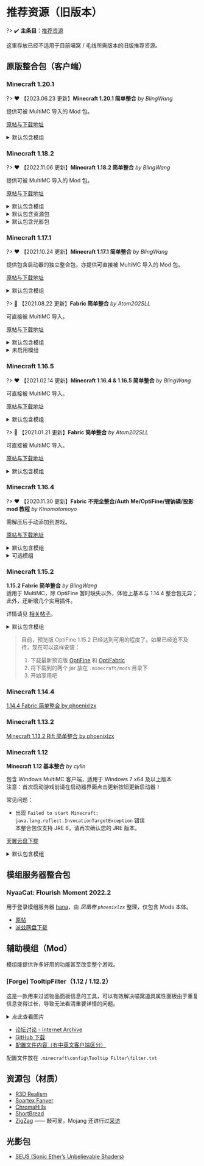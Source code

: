 # 推荐资源（旧版本）

?> :heavy_check_mark: **主条目：**[推荐资源](wiki/resources)

这里存放已经不适用于目前喵窝 / 毛线所需版本的旧版推荐资源。

## 原版整合包（客户端）

### Minecraft 1.20.1

?> :heart: 【2023.06.23 更新】**Minecraft 1.20.1 简单整合** *by BlingWang*

提供可被 MultiMC 导入的 Mod 包。

[原帖与下载地址](https://community.craft.moe/d/3934)

<details>
<summary>默认包含模组</summary>

[Moddermore 列表](https://moddermore.net/list/VAJaICLWh_k8)

- ['Slight' Gui Modifications](https://curseforge.com/minecraft/mc-mods/slight-gui-modifications) - Allows 'slight' gui modifications
- [3D Skin Layers](https://modrinth.com/mod/3dskinlayers) - Render the player skin layer in 3d!
- [AdvancementInfo](https://modrinth.com/mod/advancementinfo) - Show more information about advancement requirements
- [AppleSkin](https://modrinth.com/mod/appleskin) - Food/hunger-related HUD improvements
- [Architectury API](https://modrinth.com/mod/architectury-api) - An intermediary api aimed to ease developing multiplatform mods.
- [Auth Me](https://modrinth.com/mod/auth-me) - Authenticate yourself and re-validate your session
- [Better Ping Display [Fabric]](https://modrinth.com/mod/better-ping-display-fabric) - Adds a configurable numerical ping display to the player list
- [BetterF3](https://modrinth.com/mod/betterf3) - BetterF3 is a mod that replaces Minecraft's original debug HUD with a highly customizable, more human-readable HUD.
- [Boat Item View](https://modrinth.com/mod/boat-item-view) - See your held items when in a moving boat!
- [Bobby](https://modrinth.com/mod/bobby) - Allows for render distances greater than the server's view-distance
- [Capes](https://modrinth.com/mod/capes) - Lets you use capes from OptiFine, LabyMod and other cape mods
- [Cloth Config API](https://modrinth.com/mod/cloth-config) - Configuration Library for Minecraft Mods
- [Concurrent Chunk Management Engine (Fabric)](https://modrinth.com/mod/c2me-fabric) - A Fabric mod designed to improve the chunk performance of Minecraft.
- [Continuity](https://modrinth.com/mod/continuity) - A Fabric mod that allows for efficient connected textures
- [Controlling](https://modrinth.com/mod/controlling) - Adds a search bar to the Key-Bindings menu
- [Dark Loading Screen](https://modrinth.com/mod/dark-loading-screen) - Makes the loading screen darker.
- [Debugify](https://modrinth.com/mod/debugify) - Fixes Minecraft bugs found on the bug tracker
- [Dynamic FPS](https://modrinth.com/mod/dynamic-fps) - Reduce resource usage while Minecraft is in the background or idle.
- [Entity Culling](https://modrinth.com/mod/entityculling) - Using async path-tracing to hide Block-/Entities that are not visible
- [Forge Config API Port](https://modrinth.com/mod/forge-config-api-port) - NeoForge's & Forge's config systems provided to other modding ecosystems. Designed for a multiloader architecture.
- [Gamma Utils (Fullbright)](https://modrinth.com/mod/gamma-utils) - Gamma / Brightness / Night Vision mod, making it easy to see in the dark. Basically Fullbright for Fabric.
- [IBE Editor](https://modrinth.com/mod/ibe-editor) - Simple GUI Mod to edit an item, a block or an entity in your current world
- [IMBlockerFabric](https://modrinth.com/mod/imblocker) - IMBlockerFabric is a mod that It can Hide IM(InputMethod) when you don't need to input text! This mod fixes the typing bug exist in Minecraft which annoying Asian players for a long time.
- [ImmediatelyFast](https://modrinth.com/mod/immediatelyfast) - Speed up immediate mode rendering in Minecraft
- [Indium](https://modrinth.com/mod/indium) - Sodium addon providing support for the Fabric Rendering API, based on Indigo
- [Inspecio](https://modrinth.com/mod/inspecio) - A Minecraft mod which adds more tooltips.
- [Interactic](https://modrinth.com/mod/interactic) - Refined item interactions
- [Inventory Profiles Next](https://modrinth.com/mod/inventory-profiles-next) - Take control over you inventory. Sort. Move matching Items. Throw all. Locked slots. Gear sets! And much more.
- [Iris Shaders](https://modrinth.com/mod/iris) - A modern shaders mod for Minecraft intended to be compatible with existing OptiFine shader packs
- [ItemSwapper](https://modrinth.com/mod/itemswapper) - Inventory update concept for hotswapping items.
- [Krypton](https://modrinth.com/mod/krypton) - A mod to optimize the Minecraft networking stack
- [LAN World Plug-n-Play (mcwifipnp)](https://modrinth.com/mod/mcwifipnp) - LAN World Plug-n-Play (mcwifipnp)
- [LambDynamicLights](https://modrinth.com/mod/lambdynamiclights) - A dynamic lights mod for Fabric.
- [LambdaBetterGrass](https://modrinth.com/mod/lambdabettergrass) - A Minecraft mod which adds better grass and snow to the game.
- [Language Reload](https://modrinth.com/mod/language-reload) - Reduces load times and adds fallbacks for languages
- [LazyDFU](https://modrinth.com/mod/lazydfu) - Makes the game boot faster by deferring non-essential initialization
- [Litematica](https://curseforge.com/minecraft/mc-mods/litematica) - A modern schematic mod written for Fabric (and LiteLoader on 1.12.x), with extra features for Creative mode work
- [Lithium](https://modrinth.com/mod/lithium) - No-compromises game logic/server optimization mod
- [MaLiLib](https://curseforge.com/minecraft/mc-mods/malilib) - A library mod required for masa's client-side mods
- [Memory Leak Fix](https://modrinth.com/mod/memoryleakfix) - A mod that fixes random memory leaks for both the client and server
- [MidnightControls](https://modrinth.com/mod/midnightcontrols) - Adds controller support and enhanced controls overall.
- [MidnightLib](https://modrinth.com/mod/midnightlib) - Common library with a built-in configuration system
- [MixinTrace](https://modrinth.com/mod/mixintrace) - Adds a list of mixins in the stack trace to crash reports 
- [Mod Menu](https://modrinth.com/mod/modmenu) - Adds a mod menu to view the list of mods you have installed.
- [More Chat History](https://modrinth.com/mod/morechathistory) - Increases the maximum length of chat history.
- [More Culling](https://modrinth.com/mod/moreculling) - A mod that changes how multiple types of culling are handled in order to improve performance
- [No Chat Reports](https://modrinth.com/mod/no-chat-reports) - Makes chat unreportable (where possible)
- [Ok Zoomer](https://modrinth.com/mod/ok-zoomer) - Adds a highly-configurable zoom key for Quilt. The zoom is yours!
- [OptiGUI](https://modrinth.com/mod/optigui) - Blazing fast custom GUI textures on Fabric and Quilt with built-in OptiFine custom GUI resource pack support
- [Pick Block Pro](https://modrinth.com/mod/pick-block-pro) - An advanced client side Block, Entity, NBT, Tool and ID picker
- [Quilt Kotlin Libraries (QKL)](https://modrinth.com/mod/qkl) - Quilt's official Kotlin libraries
- [Quilted Fabric API (QFAPI) / Quilt Standard Libraries (QSL)](https://modrinth.com/mod/qsl) - The standard libraries of the Quilt ecosystem. Essential for your modding experience on Quilt!
- [Reese's Sodium Options](https://modrinth.com/mod/reeses-sodium-options) - Alternative Options Menu for Sodium
- [Roughly Enough Items (REI)](https://modrinth.com/mod/rei) - Clean and Customizable. Alternative to Just Enough Items/JEI.
- [Screenshot to Clipboard](https://modrinth.com/mod/screenshot-to-clipboard) - Screenshots taken are copied to the clipboard.
- [Searchables](https://modrinth.com/mod/searchables) - Searchables is a library mod that adds helper methods that allow for searching and filtering elements based on components, as well as offering built in auto-complete functionality.
- [Sodium](https://modrinth.com/mod/sodium) - A modern rendering engine for Minecraft which greatly improves performance
- [Sodium Extra](https://modrinth.com/mod/sodium-extra) - A Sodium addon that adds features that shouldn't be in Sodium.
- [SomeOrdinaryTweaks](https://modrinth.com/mod/ordinarytweaks) - Completely client-sided mod that offers various toggle-able QOL changes and tweaks (GUI, Game/World Interaction)
- [Starlight (Fabric)](https://modrinth.com/mod/starlight) - Rewrites the light engine to fix lighting performance and lighting errors
- [Stendhal](https://modrinth.com/mod/stendhal) - Stendhal is a client-side Fabric mod offering new and enhanced visual utilities for books, signs, anvil and the in-game chat.
- [Tweakeroo](https://curseforge.com/minecraft/mc-mods/tweakeroo) - Various client-side tweaks, such as hand restock, hotbar swap/cycle, flexible/fast block placement etc.
- [Very Many Players (Fabric)](https://modrinth.com/mod/vmp-fabric) - A Fabric mod designed to improve server performance at high playercounts.
- [ViaFabric](https://modrinth.com/mod/viafabric) - Allows to connect to older servers with older versions
- [WTHIT](https://modrinth.com/mod/wthit) - What the hell is that?
- [Xaero's Minimap](https://modrinth.com/mod/xaeros-minimap) - Displays a map of the nearby world terrain, players, mobs, entities in the corner of your screen. Lets you create waypoints which help you find the locations you've marked.
- [Xaero's World Map](https://modrinth.com/mod/xaeros-world-map) - Adds a full screen world map which shows you what you have explored in the world. Works great together with Xaero's Minimap.
- [Your Options Shall Be Respected (YOSBR)](https://modrinth.com/mod/yosbr) - Your options shall be respected.
- [[ETF] Entity Texture Features](https://modrinth.com/mod/entitytexturefeatures) - Emissive, Random & Custom texture support for entities in resourcepacks just like Optifine but for Fabric
- [bad packets](https://modrinth.com/mod/badpackets) - Bad Packets allows packet messaging between different modding platforms.
- [lazy-language-loader](https://modrinth.com/mod/lazy-language-loader) - lazy-language-loader improves loading times when changing your language by only reloading the language instead of all the game resources!
- [libIPN](https://modrinth.com/mod/libipn) - Inventory Profiles Next GUI/Config library
- [oωo (owo-lib)](https://modrinth.com/mod/owo-lib) - A general utility, GUI and config library for modding on Fabric and Quilt

</details>

### Minecraft 1.18.2

?> :heart: 【2022.11.06 更新】**Minecraft 1.18.2 简单整合** *by BlingWang*

提供可被 MultiMC 导入的 Mod 包。

[原帖与下载地址](https://community.craft.moe/d/2735/24)

<details>
<summary>默认包含模组</summary>

- [光影核心] iris
- [光照优化] starlight
- [内存优化] ferritecore
- **模组前置**
  - architectury
  - badpackets
  - cloth-api
  - cloth-config
  - completeconfig
  - DarkKore
  - fabric-language-kotlin
  - ForgeConfigAPIPort
  - Iceberg
  - malilib
  - qfapi
- **功能增强**
  - [信息显示] KronHUD
  - [REI] RoughlyEnoughItems
  - [REI 中文搜索] roughly-enough-characters
  - [主菜单信息] main-menu-credits
  - [乘船查看物品] Boat-Item-View
  - [划船 GUI] boathud
  - [创世神] worldedit
  - [创世神 CUI] WorldEditCUI
  - [功能调整] some-ordinary-tweaks
  - [动态 FPS] dynamic-fps
  - [万能工具] tweakeroo
  - [取物增强] inventorytabs
  - [局域网联机增强] mcwifipnp
  - [R 键整理] InventoryProfilesNext
  - [截图到剪贴板] screenshotcopy
  - [手持信息] held-item-info
  - [手柄控制] midnightcontrols
  - [What The Hell Is That] wthit
  - [方块状态复制] Pick-Block-Pro
  - [方块轮廓] BetterBlockOutline
  - [小地图] journeymap
  - [无缝加载] seamless-loading-screen
  - [更好 F3] BetterF3
  - [更好 Ping 显示] BetterPingDisplay
  - [游戏内重登账号] authme
  - [物品交互] interactic
  - [物品属性] inspecio
  - [物品排序] reasonable-sorting
  - [批量移动] itemscroller
  - [物品编辑器] IBEEditor
  - [鼠标功能扩展] MouseTweaks
  - [盔甲栏细节] DetailArmorBar
  - [系统任务栏] bettertaskbar
  - [缩放] ok-zommer
  - [聊天记录保留] morechathistory
  - [职业标记] MerchantMarkers
  - [自定义启动界面] customsplashscreen
  - [装备对比] EquipmentCompare
  - [超视距渲染] bobby
  - [阻止崩溃] notenoughcrashes
  - [降级连接] viafabric
  - [高亮新物品] Highlighter
  - [高清截图] fabrishot
  - [高级字符] stendhal
- **启动优化**
  - lazydfu
  - smoothboot
- **材质优化**
  - [动态光源] lambdynamiclights
  - [斗篷兼容] Capes
  - [自定义 GUI] optigui
- **材质增强**
  - [3D 皮肤] 3dskinlayers
  - [动态材质] animatica
  - [实体材质] entity-texture-features
  - [纹理连接] continuity
  - [群系颜色] colormatic
  - [自定义模型] cem
  - [草地优化] lambdabettergrass
- **渲染优化**
  - [GUI] exordium
  - [实体] entityculling
  - [实体] moreculling
  - [方块] enhancedblockentities
  - [树叶] cullleaves
  - sodium
  - sodium-extra
  - indium
- [玩家优化] vmp
- [网络优化] krypton
- **菜单增强**
  - [GUI 优化] slight-gui-modifications
  - [键位设置] Controlling
  - [模组列表] modmenu
  - [模组配置] puzzle
  - [资源包选择] DraggableResourcePacks
  - [进度详情] advancementinfo
  - [渲染优化选项] reeses-sodium-options
- **语言切换优化**
  - language-reload
  - lazy-language-loader
- **通用优化**
  - [C2ME] c2me
  - [配置文件] yosbr
  - lithium
- **错误修复**
  - debugify
  - TieFix
  - [内存] memoryleakfix
  - [反幽灵方块] antighost
  - [模型] item-model-fix
  - [输入法冲突修复] imblocker
- **高级聊天**
  - [HUD] AdvancedChatHUD
  - [宏] AdvancedChatMacros
  - [拼写增强] AdvancedChatBox
  - [文本过滤] AdvancedChatFilters
  - [核心] AdvancedChatCore

</details>

<details>
<summary>默认包含资源包</summary>

- [汉化包] BetterBlockOutline
- [汉化包] MASA (tweakeroo, minihud, malilib, litematica, itemscroller)
- [深色界面] Default-Dark-Mode
- Xekr 原版红石显示 & 漏斗投掷器附加

</details>

<details>
<summary>默认包含光影包</summary>

- BSL
- Chocapic13 (Low)

</details>

### Minecraft 1.17.1

?> :heart: 【2021.10.24 更新】**Minecraft 1.17.1 简单整合** *by BlingWang*

提供包含启动器的独立整合包，亦提供可直接被 MultiMC 导入的 Mod 包。

[原帖与下载地址](https://community.craft.moe/d/2553-minecraft-1171)

<details>
<summary>默认包含模组</summary>

- [Cloth Config API] cloth-config
- [Fabric 核心] fabric-api
- [NBT 信息] nbttooltip
- [REI] RoughlyEnoughItems
- [What The Hell Is That] wthit
- [创世神] worldedit
- [距离度量] blockmeter
- [反幽灵方块] antighost
- [附魔描述] EnchantmentDescriptions
- [批量交易] easiervillagertrading
- [键位设置] Controlling
- lithium
- [录像回放] replaymod
- [信息显示] minihud
- [模组列表] modmenu
- [渲染优化扩展] sodium-extra
- [渲染优化] sodium
- [耐久显示] durabilityviewer
- [批量移动] itemscroller
- [饥饿显示] appleskin
- [模组前置] architectury
- [模组前置] malilib
- [潜影盒内容显示] shulkerboxtooltip
- [游戏内重登账号] authme
- [深色加载界面] dark-loading-screen
- [输入法冲突修复] imblocker
- [鼠标功能扩展] MouseTweaks
- [小地图] VoxelMap
- [方块投影] litematica
- [万能工具] tweakeroo
- [R 键整理] InventoryProfilesNext
- [游戏进入提醒] pling
- [自动重连] AutoReconnector
- [自然结构轮廓] BBOutlineReloaded

</details>

?> :blue_heart: 【2021.08.22 更新】**Fabric 简单整合**  *by Atom202SLL*

可直接被 MultiMC 导入。

[原帖与下载地址](https://community.craft.moe/d/2079/20)

<details>
<summary>默认包含模组</summary>

- appleskin
- architectury
- cloth-config
- easiervillagertrading
- fabric-api
- fast-chest
- InventoryHUD
- InventoryProfilesNext
- litematica
- malilib
- minihud
- modmenu
- optifabric
- preview_OptiFine
- replaymod
- RoughlyEnoughItems
- shulkerboxtooltip
- tweakeroo
- VoxelMap
- worldedit
- wthit

</details>

<details>
<summary>未启用模组</summary>

- iris
- sodium

</details>

### Minecraft 1.16.5

?> :heart: 【2021.02.14 更新】**Minecraft 1.16.4 & 1.16.5 简单整合** *by BlingWang*

可直接被 MultiMC 导入。  

[原帖与下载地址](https://community.craft.moe/d/2182)

<details>
<summary>默认包含模组</summary>

- [Fabric 核心] fabric-api
- [信息显示] minihud
- [NBT 信息] nbttooltip
- [REI] RoughlyEnoughItems
- [R 键整理] inventoryprofiles
- [创世神 CUI] WorldEditCUI
- [创世神] worldedit
- [饥饿显示] appleskin
- [崩溃修复] SomeCrashFixes
- [彩色书籍] colorunchained
- [自动重连] autoreconnector
- [反幽灵方块] antighost
- [距离度量] blockmeter
- [方块信息] Hwyla
- [附魔描述] EnchantedToolTips
- [高清修复] OptiFine (preview)
- [高清修复前置] optifabric
- [键位设置] Controlling
- [自然结构轮廓] BBOutlineReloaded
- [计算优化] phosphor
- [录像回放] replaymod
- [模组列表] modmenu
- [耐久显示] durabilityviewer
- [批量交易] easiervillagertrading
- [批量移动] itemscroller
- [模组前置] malilib
- [潜影盒内容显示] shulkerboxtooltip
- [方块投影] litematica
- [小地图] VoxelMap
- [血量显示] orderly
- [游戏内重登账号] authme

</details>

?> :blue_heart: 【2021.01.21 更新】**Fabric 简单整合** *by Atom202SLL*

可直接被 MultiMC 导入。

[原帖与下载地址](https://community.craft.moe/d/2079-multimcminecraft-116-fabric/18)

<details>
<summary>默认包含模组</summary>

- [Appleskin](https://www.curseforge.com/minecraft/mc-mods/appleskin)
- [Durability Viewer](https://www.curseforge.com/minecraft/mc-mods/giselbaers-durability-viewer)
- [Fabric API](https://www.curseforge.com/minecraft/mc-mods/fabric-api)
- [Hwyla](https://www.curseforge.com/minecraft/mc-mods/hwyla)
- [Inventory Profiles](https://www.curseforge.com/minecraft/mc-mods/inventory-profiles)
- [MASA](https://masa.dy.fi/tmp/minecraft/mods/client_mods/)
- [Mod Menu](https://modrinth.com/mod/modmenu)
- [Optifabric](https://www.curseforge.com/minecraft/mc-mods/optifabric)
- [OptiFine](https://www.optifine.net/home)
- [Replaymod](https://www.replaymod.com/)
- [Roughly Enough Items](https://www.curseforge.com/minecraft/mc-mods/roughly-enough-items)
- [Shulker Box Tooltip](https://www.curseforge.com/minecraft/mc-mods/shulkerboxtooltip)
- [Voxelmap](https://www.curseforge.com/minecraft/mc-mods/voxelmap)
- [WorldEdit](https://www.curseforge.com/minecraft/mc-mods/worldedit)
- [WorldEditCUI](https://github.com/mikroskeem/WorldEditCUI)

</details>

### Minecraft 1.16.4

?> :heart: 【2020.11.30 更新】**Fabric 不完全整合/Auth Me/OptiFine/锂钠磷/投影 mod 教程** *by Kinomotomoyo*

需解压后手动添加到游戏。

[原帖与下载地址](https://community.craft.moe/d/1923-20201130minecraft-1164-fabric-auth-meoptifinemod)

<details>
<summary>默认包含模组</summary>

- [反幽灵方块] Antighost（快捷键 G 或者输入指令 /ghost）
- [饥饿显示] AppleSkin
- [游戏内重登账号] Auth Me（不用退游戏和启动器，然后再开启动器进游戏那么麻烦了）  
<span class="nw-spoiler">其实电脑足够快的话，稍微等等也无妨</span>
- [自动重连] AutoReconnector  
_感谢派兹，辛苦更新_
- [距离度量] BlockMeterFabric
- [彩色书籍] Color Unchained（将彩色/特殊字体输入书）
- [键位设置] Controlling
- [耐久显示] Giselbaer's Durability Viewer
- [批量交易] [Easiervillagertrading](wiki/resources?id=easier-trading)
- [Fabric 核心] **Fabric API**
- [方块信息] Hwyla
- [R 键整理] Inventory Profiles（修改配置界面快捷键 R+C）
- [批量移动] Item Scroller（修改配置界面快捷键 I+C）
- [方块投影] Litematica（修改配置界面快捷键 M+C）
- **MaLiLib** ——<span class="nw-explain" title="Item Scroller, Litematica, MiniHUD, Tweakeroo">部分模组</span>的基础 API
- [信息显示] MiniHUD（修改配置界面快捷键 H+C）
- [模组列表] Mod Menu
- [高清修复前置] **Optifabric**
  +  OptiFine
  + **此二者必须同时安装！**和 Lithium、Sodium 互不兼容！
- [血量显示] Orderly
- [计算优化] Phosphor
- [REI] Roughly Enough Items
- [潜影盒内容显示] ShulkerBoxTooltip
- [信息大小自适应调整] Tooltipfix
- [万能工具] Tweakeroo（修改配置界面快捷键 X+C）
- [小地图] VoxelMap

</details>

<details>
<summary>可选模组</summary>

- [自然结构轮廓] BBOutlineReloaded
- [附魔描述] EnchantedToolTips
- Lithium
- [鼠标功能扩展] Mouse Wheelie（貌似和 Item Scroller 有冲突？看你习惯用哪个吧）
- [NBT 信息] NBT Tooltip
- [录像重放] Replay
- [渲染优化] [Sodium](wiki/resources?id=sodium)
- [创世神] WorldEdit
- [创世神 CUI] WorldEdit CUI

</details>

### Minecraft 1.15.2

**1.15.2 Fabric 简单整合** *by BlingWang*  
适用于 MultiMC，除 OptiFine 暂时缺失以外，体验上基本与 1.14.4 整合包无异；此外，还新增几个实用插件。

详情请见 [相关帖子](https://community.craft.moe/d/1409)。

<details>
<summary>默认包含模组</summary>

- [Fabric 核心] fabric-api
- [NBT 信息] nbttooltip
- [REI] RoughlyEnoughItems
- [R 键整理] inventoryprofiles
- [万能工具] tweakeroo（汉化版 & 原版）
- [方块投影] litematica
- [方块信息] Hwyla
- [饥饿显示] appleskin
- [键位设置] fabriccontrolling
- [模组列表] modmenu
- [模组前置] malilib
- [耐久显示] durabilityviewer
- [批量交易] easiervillagertrading
- [批量移动] itemscroller
- [潜影盒内容显示] shulkerboxtooltip
- [小地图] VoxelMap
- [信息大小自适应] tooltipwrap
- [信息显示] minihud
- [血量显示] orderly
- [自动重连] autoreconnector

</details>

> 目前，预览版 OptiFine 1.15.2 已经达到可用的程度了。如果已经迫不及待，现在可以这样安装：
>
> 1. 下载最新预览版 [OptiFine](https://optifine.net/downloads) 和 [OptiFabric](https://www.curseforge.com/minecraft/mc-mods/optifabric)
> 2. 将下载到的两个 jar 放在 `.minecraft/mods` 目录下
> 3. 开始享用吧

### Minecraft 1.14.4

[1.14.4 Fabric 简单整合 by phoenixlzx](https://community.craft.moe/d/1185)

### Minecraft 1.13.2

[Minecraft 1.13.2 Rift 简单整合 by phoenixlzx](https://community.craft.moe/d/718)

### Minecraft 1.12

**Minecraft 1.12 基本整合** *by cylin*

包含 Windows MultiMC 客户端，适用于 Windows 7 x64 及以上版本  
注意：首次启动游戏前请在启动器界面点击更新按钮更新启动器！

常见问题：

- 出现 `Failed to start Minecraft: java.lang.reflect.InvocationTargetException` 错误  
  本整合包仅支持 JRE 8，请再次确认您的 JRE 版本。

[天翼云盘下载](https://cloud.189.cn/t/7zaiuq2umQRb)

<details>
<summary>默认包含模组</summary>

* API
  * Forge
  * LiteLoader
* Mods
  * InventoryTweaks
  * JustEnoughItems
  * MouseTweaks
  * Neat
  * OptiFine
  * popenchanttags
  * VoxelMap
  * WorldEdit
  * WorldEditCUI
  * ZyinsHUD

</details>

## 模组服务器整合包

### NyaaCat: Flourish Moment 2022.2

用于登录模组服务器 [hana](wiki/server-network#hana)，由 *凤凰卷 `phoenixlzx`* 整理，仅包含 Mods 本体。  

- [原帖](https://community.craft.moe/d/2764-nyaacat-flourish-moment-20222)
- [派兹网盘下载](https://dl.blingwang.cn/NyaaCat_FlourishMoment.2022.2.mods.zip)

## 辅助模组（Mod）

模组能提供许多好用的功能甚至改变整个游戏。

### [Forge] TooltipFilter（1.12 / 1.12.2）

这是一款用来过滤物品面板信息的工具，可以有效解决喵窝道具属性面板由于重复信息变得过长，导致无法看清重要详情的问题。

<details>
<summary>点此查看图片</summary>

![TooltipFilter](../../assets/images/TooltipFilter.png)

</details>

- [论坛讨论 - Internet Archive](https://web.archive.org/web/20170704154306/https://bbs.nyaa.cat/d/960--)
- [GitHub 下载](https://github.com/Librazy/TooltipFilter/releases)
- [配置文件内容（有中英文客户端区分）](https://github.com/Librazy/TooltipFilter/wiki/Some-good-filters)

配置文件放在 `.minecraft\config\Tooltip Filter\filter.txt`

## 资源包（材质）

- [R3D Realism](https://www.minecraftforum.net/forums/mapping-and-modding-java-edition/resource-packs/1241290-r3d-craft-play-minecraft-in-high-definition)
- [Soartex Fanver](https://soartex.net/downloads/)
- [ChromaHills](https://www.chromahills.com/)
- [ShortBread](https://www.planetminecraft.com/texture-pack/shortbread--/)
- [ZigZag](https://zigzagpack.com/) —— 敲可爱，Mojang 还进行过[采访](https://www.minecraft.net/sv-se/article/zigzag-resource-pack)

## 光影包

- [SEUS (Sonic Ether’s Unbelievable Shaders)](https://www.sonicether.com/seus/)
